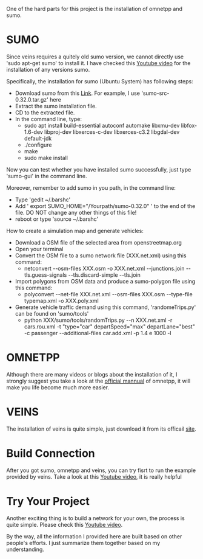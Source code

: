 One of the hard parts for this project is the installation of omnetpp and sumo. 

# SUMO

Since veins requires a quitely old sumo version, we cannot directly use 'sudo apt-get sumo' to install it. I have checked this [Youtube video](https://www.youtube.com/watch?v=yVEthJz9hLc) for the installation of any versions sumo. 

Specifically, the installation for sumo (Ubuntu System) has following steps:

  * Download sumo from this [Link](https://sourceforge.net/projects/sumo/files/sumo/). For example, I use 'sumo-src-0.32.0.tar.gz' here
  * Extract the sumo installation file.
  * CD to the extracted file.
  * In the command line, type:
      * sudo apt install build-essential autoconf automake libxmu-dev libfox-1.6-dev libproj-dev libxerces-c-dev libxerces-c3.2 libgdal-dev default-jdk 
      * ./configure
      * make
      * sudo make install

Now you can test whether you have installed sumo successfully, just type 'sumo-gui' in the command line.

Moreover, remember to add sumo in you path, in the command line:
  * Type 'gedit ~/.barshc'
  * Add ' export SUMO_HOME="/Yourpath/sumo-0.32.0" ' to the end of the file. DO NOT change any other things of this file!
  * reboot or type 'source ~/.barshc'

How to create a simulation map and generate vehicles:
* Download a OSM file of the selected area from openstreetmap.org
* Open your terminal
* Convert the OSM file to a sumo network file (XXX.net.xml) using this command:
  * netconvert --osm-files XXX.osm -o XXX.net.xml --junctions.join --tls.guess-signals --tls.discard-simple --tls.join
* Import polygons from OSM data and produce a sumo-polygon file using this command:
  * polyconvert --net-file XXX.net.xml --osm-files XXX.osm --type-file typemap.xml -o XXX.poly.xml
* Generate vehicle traffic demand using this command, 'randomeTrips.py' can be found on 'sumo/tools' 
  * python XXX/sumo/tools/randomTrips.py --n XXX.net.xml -r cars.rou.xml -t "type=\"car\" departSpeed=\"max\" departLane=\"best\" -c passenger --additional-files car.add.xml -p 1.4 e 1000 -l

# OMNETPP

Although there are many videos or blogs about the installation of it, I strongly suggest you take a look at the [official mannual](https://doc.omnetpp.org/omnetpp/InstallGuide.pdf) of omnetpp, it will make you life become much more easier.

# VEINS

The installation of veins is quite simple, just download it from its officail [site](https://veins.car2x.org/tutorial/).

# Build Connection

After you got sumo, omnetpp and veins, you can try fisrt to run the example provided by veins. Take a look at this [Youtube video](https://www.youtube.com/watch?v=a6te888H7IM&t=431s), it is really helpful

# Try Your Project

Another exciting thing is to build a network for your own, the process is quite simple. Please check this [Youtube video](https://www.youtube.com/watch?v=Mh4WnY4KY4Y&list=WL&index=24&t=0s).

By the way, all the information I provided here are built based on other people's efforts. I just summarize them together based on my understanding.
